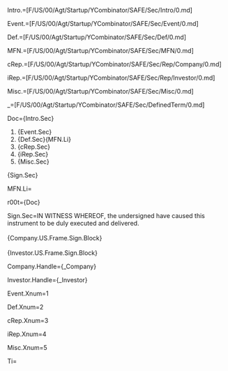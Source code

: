Intro.=[F/US/00/Agt/Startup/YCombinator/SAFE/Sec/Intro/0.md]

Event.=[F/US/00/Agt/Startup/YCombinator/SAFE/Sec/Event/0.md]

Def.=[F/US/00/Agt/Startup/YCombinator/SAFE/Sec/Def/0.md]

MFN.=[F/US/00/Agt/Startup/YCombinator/SAFE/Sec/MFN/0.md]

cRep.=[F/US/00/Agt/Startup/YCombinator/SAFE/Sec/Rep/Company/0.md]

iRep.=[F/US/00/Agt/Startup/YCombinator/SAFE/Sec/Rep/Investor/0.md]

Misc.=[F/US/00/Agt/Startup/YCombinator/SAFE/Sec/Misc/0.md]

_=[F/US/00/Agt/Startup/YCombinator/SAFE/Sec/DefinedTerm/0.md]

Doc={Intro.Sec}<ol><li>{Event.Sec}<li>{Def.Sec}{MFN.Li}<li>{cRep.Sec}<li>{iRep.Sec}<li>{Misc.Sec}</ol>{Sign.Sec}

MFN.Li=</i>

r00t={Doc}

Sign.Sec=IN WITNESS WHEREOF, the undersigned have caused this instrument to be duly executed and delivered.<br><br>{Company.US.Frame.Sign.Block}<br><br>{Investor.US.Frame.Sign.Block}
  
Company.Handle={_Company}

Investor.Handle={_Investor}

Event.Xnum=1

Def.Xnum=2

cRep.Xnum=3

iRep.Xnum=4

Misc.Xnum=5

Ti=</i>